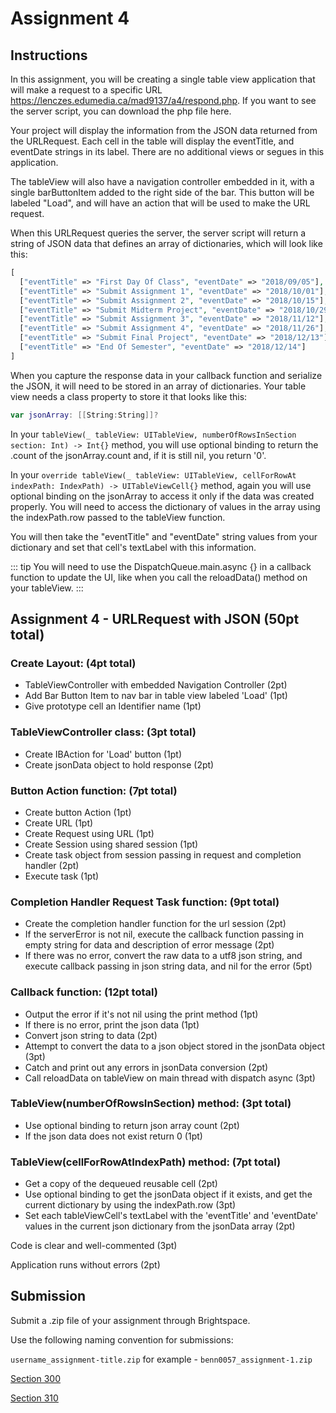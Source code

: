 # Assignment 4

## Instructions

In this assignment, you will be creating a single table view application that will make a request to a specific URL https://lenczes.edumedia.ca/mad9137/a4/respond.php. If you want to see the server script, you can download the php file here.

Your project will display the information from the JSON data returned from the URLRequest. Each cell in the table will display the eventTitle, and eventDate strings in its label. There are no additional views or segues in this application.

The tableView will also have a navigation controller embedded in it, with a single barButtonItem added to the right side of the bar. This button will be labeled "Load", and will have an action that will be used to make the URL request.

When this URLRequest queries the server, the server script will return a string of JSON data that defines an array of dictionaries, which will look like this:

```php
[
  ["eventTitle" => "First Day Of Class", "eventDate" => "2018/09/05"],
  ["eventTitle" => "Submit Assignment 1", "eventDate" => "2018/10/01"],
  ["eventTitle" => "Submit Assignment 2", "eventDate" => "2018/10/15"],
  ["eventTitle" => "Submit Midterm Project", "eventDate" => "2018/10/29"],
  ["eventTitle" => "Submit Assignment 3", "eventDate" => "2018/11/12"],
  ["eventTitle" => "Submit Assignment 4", "eventDate" => "2018/11/26"],
  ["eventTitle" => "Submit Final Project", "eventDate" => "2018/12/13"],
  ["eventTitle" => "End Of Semester", "eventDate" => "2018/12/14"]
]
```

When you capture the response data in your callback function and serialize the JSON, it will need to be stored in an array of dictionaries. Your table view needs a class property to store it that looks like this:

```swift
var jsonArray: [[String:String]]?
```

In your `tableView(_ tableView: UITableView, numberOfRowsInSection section: Int) -> Int{}` method, you will use optional binding to return the .count of the jsonArray.count and, if it is still nil, you return '0'.

In your `override tableView(_ tableView: UITableView, cellForRowAt indexPath: IndexPath) -> UITableViewCell{}` method, again you will use optional binding on the jsonArray to access it only if the data was created properly. You will need to access the dictionary of values in the array using the indexPath.row passed to the tableView function.

You will then take the "eventTitle" and "eventDate" string values from your dictionary and set that cell's textLabel with this information.

::: tip
You will need to use the DispatchQueue.main.async {} in a callback function to update the UI, like when you call the reloadData() method on your tableView.
:::

## Assignment 4 - URLRequest with JSON (50pt total)

### Create Layout: (4pt total)

- TableViewController with embedded Navigation Controller (2pt)
- Add Bar Button Item to nav bar in table view labeled 'Load' (1pt)
- Give prototype cell an Identifier name (1pt)

### TableViewController class: (3pt total)

- Create IBAction for 'Load' button (1pt)
- Create jsonData object to hold response (2pt)

### Button Action function: (7pt total)

- Create button Action (1pt)
- Create URL (1pt)
- Create Request using URL (1pt)
- Create Session using shared session (1pt)
- Create task object from session passing in request and completion handler (2pt)
- Execute task (1pt)

### Completion Handler Request Task function: (9pt total)

- Create the completion handler function for the url session (2pt)
- If the serverError is not nil, execute the callback function passing in empty string for data and description of error message (2pt)
- If there was no error, convert the raw data to a utf8 json string, and execute callback passing in json string data, and nil for the error (5pt)

### Callback function: (12pt total)

- Output the error if it's not nil using the print method (1pt)
- If there is no error, print the json data (1pt)
- Convert json string to data (2pt)
- Attempt to convert the data to a json object stored in the jsonData object (3pt)
- Catch and print out any errors in jsonData conversion (2pt)
- Call reloadData on tableView on main thread with dispatch async (3pt)

### TableView(numberOfRowsInSection) method: (3pt total)

- Use optional binding to return json array count (2pt)
- If the json data does not exist return 0 (1pt)

### TableView(cellForRowAtIndexPath) method: (7pt total)

- Get a copy of the dequeued reusable cell (2pt)
- Use optional binding to get the jsonData object if it exists, and get the current dictionary by using the indexPath.row (3pt)
- Set each tableViewCell's textLabel with the 'eventTitle' and 'eventDate' values in the current json dictionary from the jsonData array (2pt)

Code is clear and well-commented (3pt)

Application runs without errors (2pt)

## Submission

Submit a .zip file of your assignment through Brightspace.

Use the following naming convention for submissions:

`username_assignment-title.zip` for example - `benn0057_assignment-1.zip`

[Section 300](https://brightspace.algonquincollege.com/d2l/lms/dropbox/user/folders_list.d2l?ou=196083&isprv=0)

[Section 310](https://brightspace.algonquincollege.com/d2l/lms/dropbox/user/folders_list.d2l?ou=196084&isprv=0)
